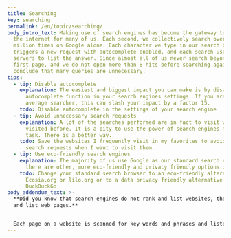 ```yaml
---
title: Searching
key: searching
permalink: /en/topic/searching/
body_intro_text: Making use of search engines has become the gateway to using
  the internet for many of us. Each second, we collectively search over 4
  million times on Google alone. Each character we type in our search bar
  triggers a new request with autocomplete enabled, and each search uses many
  servers to list the answer. Since almost all of us never search beyond the
  first page, and we do not open more than 8 hits before searching again, we can
  conclude that many queries are unnecessary.
tips:
  - tip: Disable autocomplete
    explanation: The easiest and biggest impact you can make is by disabling the
      autocomplete function in your search engines settings. If you are an
      average searcher, this can slash your impact by a factor 15.
    todo: Disable autocomplete in the settings of your search engine
  - tip: Avoid unnecessary search requests
    explanation: A lot of the searches performed are in fact to visit websites
      visited before. It is a pity to use the power of search engines for this
      task. There is a better way.
    todo: Save the websites I frequently visit in my favorites to avoid unnecessary
      search requests when I want to visit them.
  - tip: Use eco-friendly search engines
    explanation: The majority of us use Google as our standard search engine, but
      there are other, more eco-friendly and privacy friendly options out there.
    todo: Change your standard search browser to an eco-friendly alternative like
      Ecosia.org or lilo.org or to a data privacy friendly alternative like
      DuckDuckGo
body_addendum_text: >-
  **Did you know that search engines do not rank and list websites, they rank
  and list web pages.**


  Each page on a website is scanned for key words and phrases and listed and ranked according to the search engines formula. This means any page on any website can appear in the search results. This process is so demanding that a single search uses around the same amount of computing power it took to send the Apollo 11 astronauts to the Moon. Our searches on Google consume a whopping 63.000 GW per year. This is almost 3 times the total Dutch renewable energy production. They claim to be using 100% sustainable energy for their operations, but this includes a large portion of energy from biomass.
---
```

